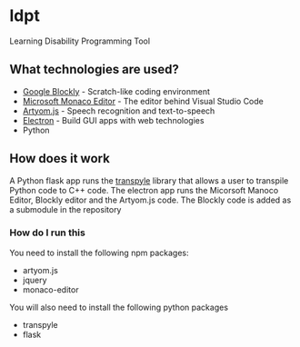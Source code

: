 # ldpt
Learning Disability Programming Tool

## What technologies are used?
* [Google Blockly](https://developers.google.com/blockly) - Scratch-like coding environment
* [Microsoft Monaco Editor](https://microsoft.github.io/monaco-editor/index.html) - The editor behind Visual Studio Code
* [Artyom.js](https://docs.ourcodeworld.com/projects/artyom-js/documentation/methods/index.html) - Speech recognition and text-to-speech
* [Electron](https://www.electronjs.org/) - Build GUI apps with web technologies
* Python

## How does it work
A Python flask app runs the [transpyle](https://pypi.org/project/transpyle/) library that allows a user to transpile Python code to C++ code. The electron app runs the Micorsoft Manoco Editor, Blockly editor and the Artyom.js code.
The Blockly code is added as a submodule in the repository

### How do I run this 
You need to install the following npm packages:
* artyom.js
* jquery
* monaco-editor

You will also need to install the following python packages
* transpyle
* flask

